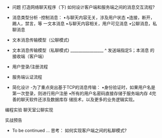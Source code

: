 - 问题
打造网络聊天程序（下)
如何设计客户端和服务端之间的消息交互流程?


- 消息类型分析
-控制消息：
•与聊天内容无关，涉及用户状态
•连接，断开，踢人，禁言，等
一文本消息
•与聊天内容相关，用户可见消息
•公聊消息，私聊消息


- 文本消息传输模型（公聊模式)


- 文本消息传输模型（私聊模式)
_________________ ^
发送端指定S；本消息
的接收端（客户端）


-  用户登录/注册流程


-  服务端认证流程


- 简化设计
-为了重点突出基于TCP的消息传输：
•身份验证时，如果用户名是第一次登录，则进行用户注册
•所有的用户名密码直接存储于服务端内存
4完善的聊天软件还涉及数据库存
储技术，以及更多的业务逻辑实现。


编程实验 聊天室公聊实现


实战预告
-  To be continued ...
思考：
如何实现客户端之间的私聊模式?